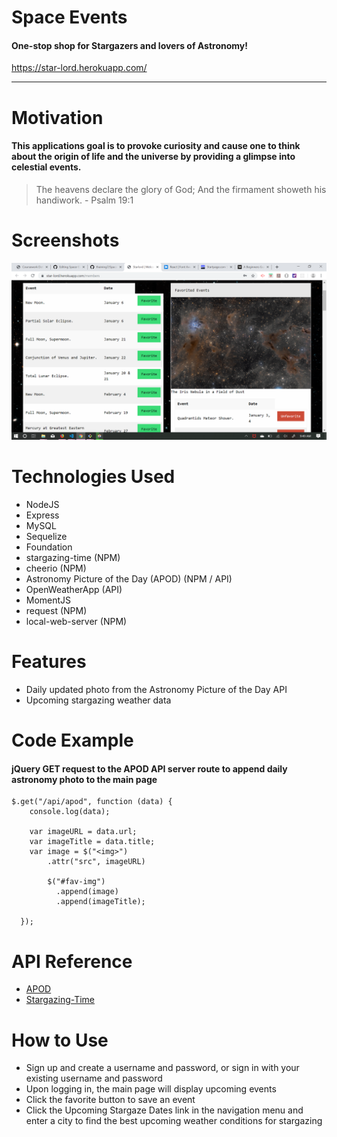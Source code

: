 # Space Events

#### One-stop shop for Stargazers and lovers of Astronomy!

https://star-lord.herokuapp.com/

---

# Motivation

#### This applications goal is to provoke curiosity and cause one to think about the origin of life and the universe by providing a glimpse into celestial events.

> The heavens declare the glory of God; And the firmament showeth his handiwork. - Psalm 19:1

# Screenshots

![Main Page](/public/assets/images/Screenshot.png)

# Technologies Used
* NodeJS
* Express
* MySQL
* Sequelize
* Foundation
* stargazing-time (NPM)
* cheerio (NPM)
* Astronomy Picture of the Day (APOD) (NPM / API)
* OpenWeatherApp (API)
* MomentJS
* request (NPM)
* local-web-server (NPM)

# Features

* Daily updated photo from the Astronomy Picture of the Day API
* Upcoming stargazing weather data

# Code Example

#### jQuery GET request to the APOD API server route to append daily astronomy photo to the main page
```
$.get("/api/apod", function (data) {
    console.log(data);

    var imageURL = data.url;
    var imageTitle = data.title;
    var image = $("<img>")
        .attr("src", imageURL)
        
        $("#fav-img")
          .append(image)
          .append(imageTitle);
    
  });
  ```
  
  # API Reference
  
  * [APOD](https://www.npmjs.com/package/apod-nasa)
  * [Stargazing-Time](https://www.npmjs.com/package/stargazing-time)
  
  # How to Use
  
  * Sign up and create a username and password, or sign in with your existing username and password 
  * Upon logging in, the main page will display upcoming events
  * Click the favorite button to save an event
  * Click the Upcoming Stargaze Dates link in the navigation menu and enter a city to find the best upcoming weather conditions for stargazing

